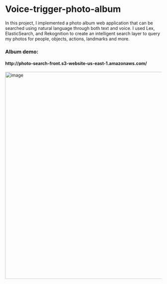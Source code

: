 # Voice-trigger-photo-album
In this project, I implemented a photo album web application that can be searched using natural language through both text and voice. I used Lex, ElasticSearch, and Rekognition to create an intelligent search layer to query my photos for people, objects, actions, landmarks and more.

<h3> Album demo: </h3>
<h4>http://photo-search-front.s3-website-us-east-1.amazonaws.com/</h4>


<img width="666" alt="image" src="https://user-images.githubusercontent.com/90934485/160297411-a1618a62-f5bc-4f4f-a782-43ade09eeb3d.png">

